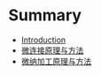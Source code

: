 # Summary

* [Introduction](README.md)
* [微连接原理与方法](wei-lian-jie-yuan-li-yu-fang-fa.md)
* [微纳加工原理与方法](chapter1.md)

